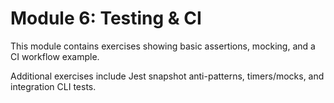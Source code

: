 # Module 6: Testing & CI

This module contains exercises showing basic assertions, mocking, and a CI workflow example.

Additional exercises include Jest snapshot anti-patterns, timers/mocks, and integration CLI tests.

